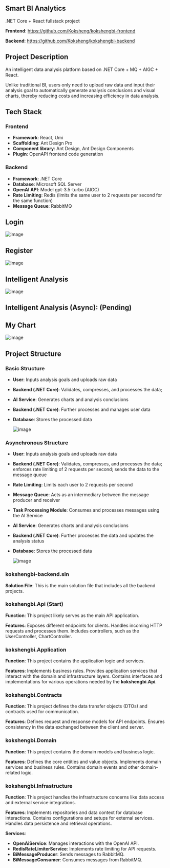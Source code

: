 ## Smart BI Analytics

.NET Core + React fullstack project

**Frontend**: https://github.com/Koksheng/kokshengbi-frontend

**Backend**: https://github.com/Koksheng/kokshengbi-backend

## Project Description

An intelligent data analysis platform based on .NET Core + MQ + AIGC + React. 

Unlike traditional BI, users only need to upload raw data and input their analysis goal to automatically generate analysis conclusions and visual charts, thereby reducing costs and increasing efficiency in data analysis.

## Tech Stack

### Frontend
- **Framework**: React, Umi
- **Scaffolding**: Ant Design Pro
- **Component library**: Ant Design, Ant Design Components
- **Plugin**: OpenAPI frontend code generation

### Backend
- **Framework**: .NET Core 
- **Database**: Microsoft SQL Server
- **OpenAI API**: Model gpt-3.5-turbo (AIGC)
- **Rate Limiting**: Redis (limits the same user to 2 requests per second for the same function)
- **Message Queue**: RabbitMQ 

## Login
![image](https://github.com/user-attachments/assets/dcafe35b-f0ea-4df0-a1b4-728d49ccf1e2)

## Register
![image](https://github.com/user-attachments/assets/589c90d9-56ff-438b-b9eb-7ebc55fa6ce4)

## Intelligent Analysis 
![image](https://github.com/user-attachments/assets/4bc151ed-a3fb-4a67-91c9-be1bfa9049de)

## Intelligent Analysis (Async): (Pending)

## My Chart
![image](https://github.com/user-attachments/assets/944e9950-7b63-4fef-bbd0-13ae0de64d7f)


## Project Structure

### Basic Structure
- **User**: Inputs analysis goals and uploads raw data
- **Backend (.NET Core)**: Validates, compresses, and processes the data;
- **AI Service**: Generates charts and analysis conclusions
- **Backend (.NET Core)**: Further processes and manages user data
- **Database**: Stores the processed data
  
    ![image](https://github.com/user-attachments/assets/53dbdc3b-0030-4283-819f-72d76ca409d3)


### Asynchronous Structure
- **User**: Inputs analysis goals and uploads raw data
- **Backend (.NET Core)**: Validates, compresses, and processes the data; enforces rate limiting of 2 requests per second; sends the data to the message queue
- **Rate Limiting**: Limits each user to 2 requests per second
- **Message Queue**: Acts as an intermediary between the message producer and receiver
- **Task Processing Module**: Consumes and processes messages using the AI Service
- **AI Service**: Generates charts and analysis conclusions
- **Backend (.NET Core)**: Further processes the data and updates the analysis status
- **Database**: Stores the processed data
  
    ![image](https://github.com/user-attachments/assets/512b50c9-974f-4447-8e17-673ca4530ae8)




### kokshengbi-backend.sln
**Solution File**: This is the main solution file that includes all the backend projects.

### kokshengbi.Api (Start)
**Function**: This project likely serves as the main API application.

**Features**:
Exposes different endpoints for clients.
Handles incoming HTTP requests and processes them.
Includes controllers, such as the UserController, ChartController.

### kokshengbi.Application
**Function**: This project contains the application logic and services.

**Features**:
Implements business rules.
Provides application services that interact with the domain and infrastructure layers.
Contains interfaces and implementations for various operations needed by the **kokshengbi.Api**.

### kokshengbi.Contracts
**Function**: This project defines the data transfer objects (DTOs) and contracts used for communication.

**Features**:
Defines request and response models for API endpoints.
Ensures consistency in the data exchanged between the client and server.

### kokshengbi.Domain
**Function**: This project contains the domain models and business logic.

**Features**:
Defines the core entities and value objects.
Implements domain services and business rules.
Contains domain events and other domain-related logic.

### kokshengbi.Infrastructure
**Function**: This project handles the infrastructure concerns like data access and external service integrations.

**Features**:
Implements repositories and data context for database interactions.
Contains configurations and setups for external services.
Handles data persistence and retrieval operations.

**Services**:
- **OpenAiService**: Manages interactions with the OpenAI API.
- **RedisRateLimiterService**: Implements rate limiting for API requests.
- **BiMessageProducer**: Sends messages to RabbitMQ.
- **BiMessageConsumer**: Consumes messages from RabbitMQ.


